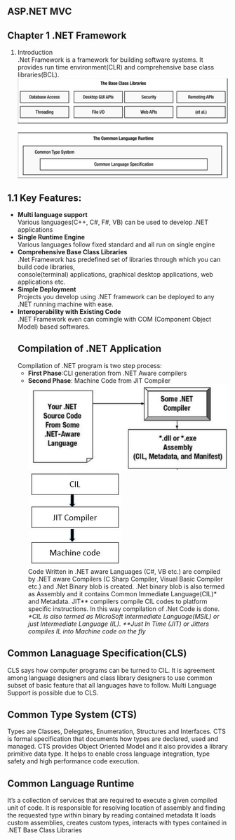 ## ASP.NET MVC
## Chapter 1 .NET Framework
1. Introduction  
.Net Framework is a framework for building software systems. It provides run time environment(CLR) and comprehensive base class libraries(BCL).  
![Framework](clrCTs.JPG)


  ## 1.1 Key Features:
  *  **Multi language support**  
    Various languages(C++, C#, F#, VB) can be used to develop .NET applications
  * **Single Runtime Engine**  
  Various languages follow fixed standard and all run on single engine
  * **Comprehensive Base Class Libraries**  
  .Net Framework has predefined set of libraries through which you can build code libraries,  
    console(terminal) applications, graphical desktop applications, web applications etc.
  * **Simple Deployment**  
    Projects you develop using .NET framework can be deployed to any .NET running machine with ease.
  * **Interoperability with Existing Code**  
    .NET Framework  even can comingle with COM (Component Object Model) based softwares.
    ## Compilation of .NET Application
    Compilation of .NET program is two step process: 
    * **First Phase**:CLI generation from .NET Aware compilers
    * **Second Phase**: Machine Code from JIT Compiler
    ![Compilation Process](FirstPhase.jpg)
    ![Compilation Second](SecondPhase.jpg)  
    Code Written in .NET aware Languages (C#, VB etc.) are compiled by .NET aware Compilers (C Sharp Compiler, Visual Basic Compiler etc.) and .Net Binary blob is created. .Net  binary blob is also termed as Assembly and it contains Common Immediate Language(CIL)* and Metadata. JIT** compilers compile CIL  codes to platform specific instructions. In this way compilation of .Net Code is done. 
    _*CIL is also termed as MicroSoft Intermediate Language(MSIL) or just Intermediate Language (IL)._
_**Just In Time (JIT) or Jitters compiles IL into Machine code on the fly_
## Common Lanaguage Specification(CLS)
CLS says how computer programs can be turned to CIL.
It is agreement among language designers and class library designers to use common subset of basic feature that all languages have to follow.
Multi Language Support is possible due to CLS.
## Common Type System (CTS)
Types are Classes, Delegates, Enumeration, Structures and Interfaces. CTS is formal specification that documents how types are declared, used and managed. CTS provides Object Oriented Model and it also provides a library  primitive data type.
It helps to enable cross language integration, type safety and high performance code execution.
## Common Language Runtime
It’s a collection of services that are required to execute a given compiled unit of code.
It is responsible for resolving location of assembly and finding the requested type within binary by reading contained metadata
It loads custom assemblies, creates custom types, interacts with types contained in .NET Base Class Libraries



